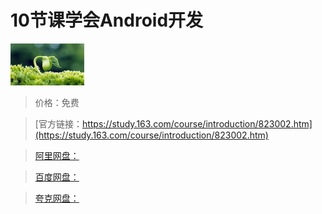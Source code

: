 # 10节课学会Android开发

![img](../../../assets/study163/free/6619244717165304661.jpg)

> 价格：免费

> [官方链接：https://study.163.com/course/introduction/823002.htm](https://study.163.com/course/introduction/823002.htm)

> [阿里网盘：]()

> [百度网盘：]()

> [夸克网盘：]()
